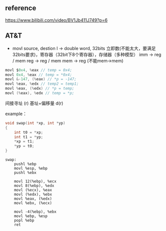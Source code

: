 ## reference
https://www.bilibili.com/video/BV1Jb411J749?p=6

## AT&T
- movl source, destion
l -> double word, 32bits
立即数(不能太大，要满足32bits要求)，寄存器（32bit下8个寄存器），存储器（多种模型）
imm -> reg / mem 
reg -> reg / mem
mem -> reg (不能mem->mem)
```c
movl $0x4, %eax // temp = 0x4;
movl 0x4, %eax // temp = *0x4; 
movl &-147, (%eax) // *p = -147;
movl %eax, %edx // temp2 = temp1;
movl %eax, (%edx) // *p = temp;
movl (%eax), %edx // temp = *p;
```

间接寻址 (r)
基址+偏移量 d(r)

example：
```c
void swap(int *xp, int *yp)
{
    int t0 = *xp;
    int t1 = *yp;
    *xp = t1;
    *yp = t0;
}
```

```assembly
swap:
    pushl %ebp
    movl %esp, %ebp
    pushl %ebx

    movl 12(%ebp), %ecx
    movl 8(%ebp), %edx
    movl (%ecx), %eax
    movl (%edx), %ebx
    movl %eax, (%edx)
    movl %ebx, (%ecx)

    movl -4(%ebp), %ebx
    movl %ebp, %esp
    popl %ebp
    ret
```